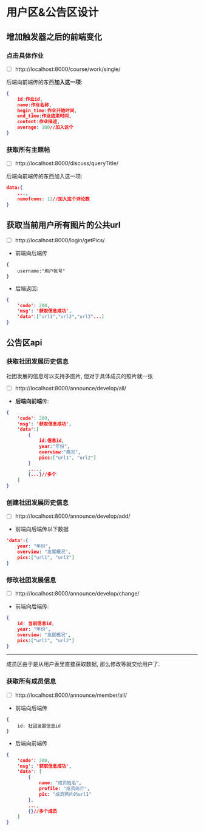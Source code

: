 # 用户区&公告区设计

## 增加触发器之后的前端变化

### 点击具体作业

- [ ] http://localhost:8000/course/work/single/

后端向前端传的东西**加入这一项**:

```json
{
	id:作业id,
	name:作业名称,
	begin_time:作业开始时间,
	end_time:作业结束时间,
	content:作业描述,
	average: 100//加入这个
}
```

### 获取所有主题帖

- [ ] http://localhost:8000/discuss/queryTitle/

后端向前端传的东西加入这一项:

```json
data:{
	...,
	numofcoms: 12//加入这个评论数
}
```

## 获取当前用户所有图片的公共url

- [ ] http://localhost:8000/login/getPics/

* 前端向后端传

```
{
	username:"用户账号"
}
```



* 后端返回:

```json
{
    'code': 200, 
    'msg': '获取信息成功', 
    'data':["url1","url2","url3"...]
}
```



## 公告区api

### 获取社团发展历史信息

社团发展的信息可以支持多图片, 但对于具体成员的照片就一张

- [ ] http://localhost:8000/announce/develop/all/

* **后端向前端**传:

```json
{
    'code': 200, 
    'msg': '获取信息成功', 
    'data':[
        {
            id:信息id, 
            year:"年份",
            overview:"概况",
            pics:["url1", "url2"]
        }
        ,...,
        {...}//多个
	]
}
```

### 创建社团发展历史信息

- [ ] http://localhost:8000/announce/develop/add/

* 前端向后端传以下数据

```json
'data':{
    year: "年份",
    overview: "发展概况",
    pics:["url1", "url2"]
}
```



### 修改社团发展信息

- [ ] http://localhost:8000/announce/develop/change/

* 前端向后端传:

```json
{
    id: 当前信息id, 
    year: "年份",
    overview: "发展概况",
    pics:["url1", "url2"]
}
```

***

成员区由于是从用户表里直接获取数据, 那么修改等就交给用户了. 

### 获取所有成员信息

- [ ] http://localhost:8000/announce/member/all/

* 前端向后端传

```
{
	id: 社团发展信息id
}
```

* 后端向前端传

```json
{
    'code': 200, 
    'msg': '获取信息成功', 
    'data': [
        {
            name: "成员姓名",
            profile: "成员简介",
            pic: "成员照片的url1"
        },
        ...,
        {}//多个成员
    ]
}
```



